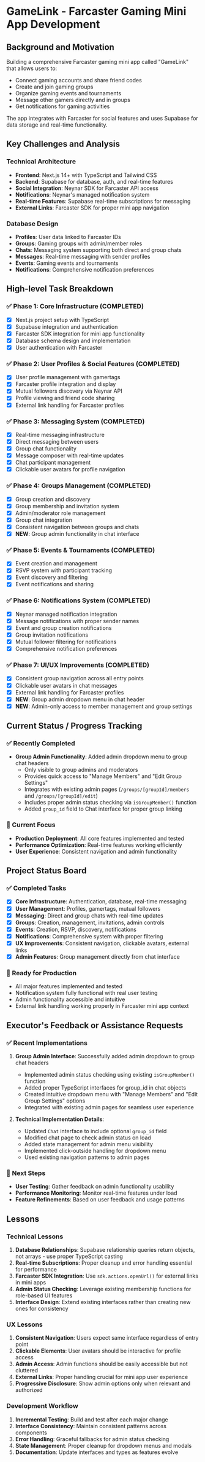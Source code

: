 # GameLink - Farcaster Gaming Mini App Development

## Background and Motivation

Building a comprehensive Farcaster gaming mini app called "GameLink" that allows users to:
- Connect gaming accounts and share friend codes
- Create and join gaming groups
- Organize gaming events and tournaments  
- Message other gamers directly and in groups
- Get notifications for gaming activities

The app integrates with Farcaster for social features and uses Supabase for data storage and real-time functionality.

## Key Challenges and Analysis

### Technical Architecture
- **Frontend**: Next.js 14+ with TypeScript and Tailwind CSS
- **Backend**: Supabase for database, auth, and real-time features
- **Social Integration**: Neynar SDK for Farcaster API access
- **Notifications**: Neynar's managed notification system
- **Real-time Features**: Supabase real-time subscriptions for messaging
- **External Links**: Farcaster SDK for proper mini app navigation

### Database Design
- **Profiles**: User data linked to Farcaster IDs
- **Groups**: Gaming groups with admin/member roles
- **Chats**: Messaging system supporting both direct and group chats
- **Messages**: Real-time messaging with sender profiles
- **Events**: Gaming events and tournaments
- **Notifications**: Comprehensive notification preferences

## High-level Task Breakdown

### ✅ Phase 1: Core Infrastructure (COMPLETED)
- [x] Next.js project setup with TypeScript
- [x] Supabase integration and authentication
- [x] Farcaster SDK integration for mini app functionality
- [x] Database schema design and implementation
- [x] User authentication with Farcaster

### ✅ Phase 2: User Profiles & Social Features (COMPLETED)
- [x] User profile management with gamertags
- [x] Farcaster profile integration and display
- [x] Mutual followers discovery via Neynar API
- [x] Profile viewing and friend code sharing
- [x] External link handling for Farcaster profiles

### ✅ Phase 3: Messaging System (COMPLETED)
- [x] Real-time messaging infrastructure
- [x] Direct messaging between users
- [x] Group chat functionality
- [x] Message composer with real-time updates
- [x] Chat participant management
- [x] Clickable user avatars for profile navigation

### ✅ Phase 4: Groups Management (COMPLETED)
- [x] Group creation and discovery
- [x] Group membership and invitation system
- [x] Admin/moderator role management
- [x] Group chat integration
- [x] Consistent navigation between groups and chats
- [x] **NEW**: Group admin functionality in chat interface

### ✅ Phase 5: Events & Tournaments (COMPLETED)
- [x] Event creation and management
- [x] RSVP system with participant tracking
- [x] Event discovery and filtering
- [x] Event notifications and sharing

### ✅ Phase 6: Notifications System (COMPLETED)
- [x] Neynar managed notification integration
- [x] Message notifications with proper sender names
- [x] Event and group creation notifications
- [x] Group invitation notifications
- [x] Mutual follower filtering for notifications
- [x] Comprehensive notification preferences

### ✅ Phase 7: UI/UX Improvements (COMPLETED)
- [x] Consistent group navigation across all entry points
- [x] Clickable user avatars in chat messages
- [x] External link handling for Farcaster profiles
- [x] **NEW**: Group admin dropdown menu in chat header
- [x] **NEW**: Admin-only access to member management and group settings

## Current Status / Progress Tracking

### ✅ Recently Completed
- **Group Admin Functionality**: Added admin dropdown menu to group chat headers
  - Only visible to group admins and moderators
  - Provides quick access to "Manage Members" and "Edit Group Settings"
  - Integrates with existing admin pages (`/groups/[groupId]/members` and `/groups/[groupId]/edit`)
  - Includes proper admin status checking via `isGroupMember()` function
  - Added `group_id` field to Chat interface for proper group linking

### 🎯 Current Focus
- **Production Deployment**: All core features implemented and tested
- **Performance Optimization**: Real-time features working efficiently
- **User Experience**: Consistent navigation and admin functionality

## Project Status Board

### ✅ Completed Tasks
- [x] **Core Infrastructure**: Authentication, database, real-time messaging
- [x] **User Management**: Profiles, gamertags, mutual followers
- [x] **Messaging**: Direct and group chats with real-time updates
- [x] **Groups**: Creation, management, invitations, admin controls
- [x] **Events**: Creation, RSVP, discovery, notifications
- [x] **Notifications**: Comprehensive system with proper filtering
- [x] **UX Improvements**: Consistent navigation, clickable avatars, external links
- [x] **Admin Features**: Group management directly from chat interface

### 🚀 Ready for Production
- All major features implemented and tested
- Notification system fully functional with real user testing
- Admin functionality accessible and intuitive
- External link handling working properly in Farcaster mini app context

## Executor's Feedback or Assistance Requests

### ✅ Recent Implementations
1. **Group Admin Interface**: Successfully added admin dropdown to group chat headers
   - Implemented admin status checking using existing `isGroupMember()` function
   - Added proper TypeScript interfaces for group_id in chat objects
   - Created intuitive dropdown menu with "Manage Members" and "Edit Group Settings" options
   - Integrated with existing admin pages for seamless user experience

2. **Technical Implementation Details**:
   - Updated `Chat` interface to include optional `group_id` field
   - Modified chat page to check admin status on load
   - Added state management for admin menu visibility
   - Implemented click-outside handling for dropdown menu
   - Used existing navigation patterns to admin pages

### 🎯 Next Steps
- **User Testing**: Gather feedback on admin functionality usability
- **Performance Monitoring**: Monitor real-time features under load
- **Feature Refinements**: Based on user feedback and usage patterns

## Lessons

### Technical Lessons
1. **Database Relationships**: Supabase relationship queries return objects, not arrays - use proper TypeScript casting
2. **Real-time Subscriptions**: Proper cleanup and error handling essential for performance
3. **Farcaster SDK Integration**: Use `sdk.actions.openUrl()` for external links in mini apps
4. **Admin Status Checking**: Leverage existing membership functions for role-based UI features
5. **Interface Design**: Extend existing interfaces rather than creating new ones for consistency

### UX Lessons
1. **Consistent Navigation**: Users expect same interface regardless of entry point
2. **Clickable Elements**: User avatars should be interactive for profile access
3. **Admin Access**: Admin functions should be easily accessible but not cluttered
4. **External Links**: Proper handling crucial for mini app user experience
5. **Progressive Disclosure**: Show admin options only when relevant and authorized

### Development Workflow
1. **Incremental Testing**: Build and test after each major change
2. **Interface Consistency**: Maintain consistent patterns across components
3. **Error Handling**: Graceful fallbacks for admin status checking
4. **State Management**: Proper cleanup for dropdown menus and modals
5. **Documentation**: Update interfaces and types as features evolve